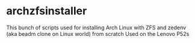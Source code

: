 # archzfsinstaller
This bunch of scripts used for installing Arch Linux with ZFS and zedenv (aka beadm clone on Linux world) from scratch
Used on the Lenovo P52s
